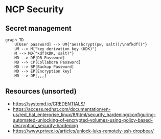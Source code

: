 # NCP Security

## Secret management

```mermaid
graph TD
    U[User password] --> UM{"aes(bcrypt(pw, salt))/\nmfkdf()"}
    UM --> M["key derivation key (KDK)"]
    M --> MD{"kdf(KDK, salt)"}
    MD --> DP[DB Password]
    MD --> CP[Collabora Password]
    MD --> BP[Backup Password]
    MD --> EP[Encryption key]
    MD --> OP[,,,]
```

## Resources (unsorted)

- https://systemd.io/CREDENTIALS/
- https://access.redhat.com/documentation/en-us/red_hat_enterprise_linux/8/html/security_hardening/configuring-automated-unlocking-of-encrypted-volumes-using-policy-based-decryption_security-hardening
- https://www.privex.io/articles/unlock-luks-remotely-ssh-dropbear/